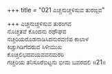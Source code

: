 +++
title = "021 ಎಚ್ಚನುಚ್ಚಳಿಸುವ ತುರಙ್ಗವ"

+++
ಎಚ್ಚನುಚ್ಚಳಿಸುವ ತುರಂಗವ  
ನೊಚ್ಚತವೆ ಕೊಂದನು ರಥೌಘವ  
ನಚ್ಚರಿಯರೊಡನಾಡಿಸಿದನುರವಣಿಪ ಕಾಲಾಳ  
ಕಿಚ್ಚುಗಿಡಿಗೆದರುವ ಸಿಳೀಮುಖ  
ಕೊಚ್ಚಲಿಭದವಯವವನಮರರಿ  
ಗಚ್ಚರಿಯ ತನಿಸೂರೆಬಿಟ್ಟನು ಭೀಮ ಬವರದಲಿ    ॥21॥